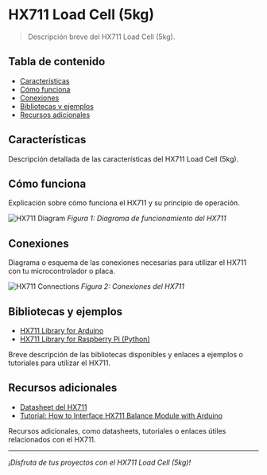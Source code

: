 # HX711 Load Cell (5kg)

> Descripción breve del HX711 Load Cell (5kg).

## Tabla de contenido

- [Características](#características)
- [Cómo funciona](#cómo-funciona)
- [Conexiones](#conexiones)
- [Bibliotecas y ejemplos](#bibliotecas-y-ejemplos)
- [Recursos adicionales](#recursos-adicionales)

## Características

Descripción detallada de las características del HX711 Load Cell (5kg).

## Cómo funciona

Explicación sobre cómo funciona el HX711 y su principio de operación.

![HX711 Diagram]([https://example.com/hx711_diagram.png](https://circuitjournal.com/img/articles/10_50kg_load_cell/HX711_1x50kg_load_cell_diagram.jpg?v=19))
*Figura 1: Diagrama de funcionamiento del HX711*

## Conexiones

Diagrama o esquema de las conexiones necesarias para utilizar el HX711 con tu microcontrolador o placa.

![HX711 Connections](https://example.com/hx711_connections.png)
*Figura 2: Conexiones del HX711*

## Bibliotecas y ejemplos

- [HX711 Library for Arduino](https://github.com/bogde/HX711)
- [HX711 Library for Raspberry Pi (Python)](https://github.com/tatobari/hx711py)

Breve descripción de las bibliotecas disponibles y enlaces a ejemplos o tutoriales para utilizar el HX711.

## Recursos adicionales

- [Datasheet del HX711](https://cdn.sparkfun.com/datasheets/Sensors/ForceFlex/hx711_english.pdf)
- [Tutorial: How to Interface HX711 Balance Module with Arduino](https://lastminuteengineers.com/hx711-arduino-tutorial/)

Recursos adicionales, como datasheets, tutoriales o enlaces útiles relacionados con el HX711.

---

*¡Disfruta de tus proyectos con el HX711 Load Cell (5kg)!*

